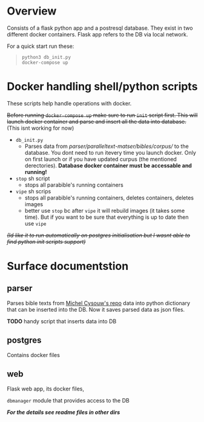 # Overview
Consists of a flask python app and a postresql database. They exist in two different docker containers. Flask app refers to the DB via local network.

For a quick start run these:
>`python3 db_init.py`<br>
`docker-compose up`

# Docker handling shell/python scripts

These scripts help handle operations with docker.

~~Before running `docker-compose up` make sure to run `init` script first. This will launch docker container and parse and insert all the data into database.~~ (This isnt working for now)

* `db_init.py`
    * Parses data from *parser/paralleltext-matser/bibles/corpus/* to the database. You dont need to run itevery time you launch docker. Only on first launch or if you have updated curpus (the mentioned derectories). **Database docker container must be accessable and running!**
* `stop` sh script
    * stops all parabible's running containers
* `vipe` sh scrips
    * stops all parabible's running containers, deletes containers, deletes images
    * better use `stop` bc after `vipe` it will rebuild images (it takes some time). But if you want to be sure that everything is up to date then use `vipe`

~~*(Id like it to run automatically on postgres initialisation but I wasnt able to find python init scripts support)*~~

# Surface documentstion
## parser
Parses bible texts from [Michel Cysouw's repo](https://github.com/cysouw/multialignment-of-paralleltext) data into python dictionary that can be inserted into the DB. Now it saves parsed data as json files.

**TODO** handy script that inserts data into DB

## postgres
Contains docker files

## web
Flask web app, its docker files,

`dbmanager` module that provides access to the DB

***For the details see readme files in other dirs***

